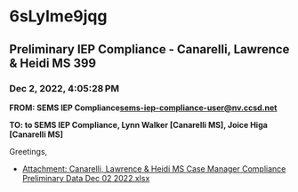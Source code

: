 # 6sLyIme9jqg
## Preliminary IEP Compliance - Canarelli, Lawrence & Heidi MS 399
### Dec 2, 2022, 4:05:28 PM
**FROM: SEMS IEP Compliance<sems-iep-compliance-user@nv.ccsd.net>**

**TO: to SEMS IEP Compliance, Lynn Walker [Canarelli MS], Joice Higa [Canarelli MS]**


Greetings, 





* [Attachment: Canarelli, Lawrence & Heidi MS Case Manager Compliance Preliminary Data Dec 02 2022.xlsx](6sLyIme9jqg-attachment-1.xlsx)
